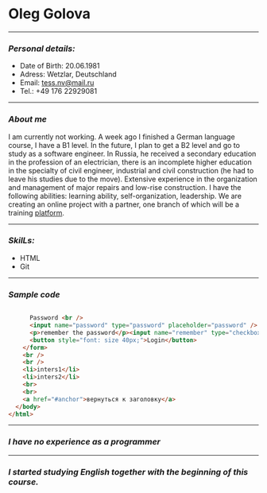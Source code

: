 # **Oleg Golova**
---
### *Personal details:*
* Date of Birth: 20.06.1981
* Adress: Wetzlar, Deutschland
* Email: tess.nv@mail.ru
* Tel.: +49 176 22929081
***
### _About me_
I am currently not working. A week ago I finished a German language course, I have a B1 level. In the future, I plan to get a B2 level and go to study as a software engineer. In Russia, he received a secondary education in the profession of an electrician, there is an incomplete higher education in the specialty of civil engineer, industrial and civil construction (he had to leave his studies due to the move). Extensive experience in the organization and management of major repairs and low-rise construction. I have the following abilities: learning ability, self-organization, leadership. We are creating an online project with a partner, one branch of which will be a training [platform](https://skildung.com/).
___
### *SkilLs:*
* HTML
* Git
___
### *Sample code*
```html

      Password <br />
      <input name="password" type="password" placeholder="password" />
      <p>remember the password</p><input name="remember" type="checkbox" value="yes"/><br>
      <button style="font: size 40px;">Login</button>
    </form>
    <br />
    <br />
    <li>inters1</li>
    <li>inters2</li>
    <br>
    <br>
    <a href="#anchor">вернуться к заголовку</a>
  </body>
</html>

```
___
### *I have no experience as a programmer*
___
### *I started studying English together with the beginning of this course.*
